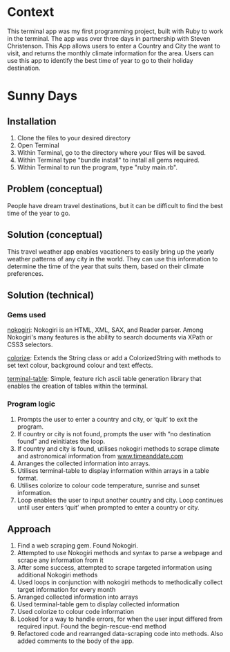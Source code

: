# Context
This terminal app was my first programming project, built with Ruby to work in the terminal. The app was over three days in partnership with Steven Christenson. This App allows users to enter a Country and City the want to visit, and returns the monthly climate information for the area. Users can use this app to identify the best time of year to go to their holiday destination.

# Sunny Days
## Installation
1. Clone the files to your desired directory
2. Open Terminal
3. Within Terminal, go to the directory where your files will be saved.
4. Within Terminal type "bundle install" to install all gems required.
5. Within Terminal to run the program, type "ruby main.rb".

## Problem (conceptual)

People have dream travel destinations, but it can be difficult to find the best time of the year to go. 


## Solution  (conceptual)

This travel weather app enables vacationers to easily bring up the yearly weather patterns of any city in the world. They can use this information to determine the time of the year that suits them, based on their climate preferences.


## Solution  (technical)

### Gems used

[nokogiri](https://rubygems.org/gems/nokogiri): Nokogiri is an HTML, XML, SAX, and Reader parser. Among Nokogiri's many features is the ability to search documents via XPath or CSS3 selectors.

[colorize](https://rubygems.org/gems/colorize): Extends the String class or add a ColorizedString with methods to set text colour, background colour and text effects. 

[terminal-table](https://rubygems.org/gems/terminal-table): Simple, feature rich ascii table generation library that enables the creation of tables within the terminal. 

### Program logic
1.	Prompts the user to enter a country and city, or ‘quit’ to exit the program.
2.	If country or city is not found, prompts the user with “no destination found” and reinitiates the loop.
3.	If country and city is found, utilises nokogiri methods to scrape climate and astronomical information from www.timeanddate.com
4.	Arranges the collected information into arrays.
5.	Utilises terminal-table to display information within arrays in a table format.
6.	Utilises colorize to colour code temperature, sunrise and sunset information.
7.	Loop enables the user to input another country and city. Loop continues until user enters ‘quit’ when prompted to enter a country or city.

## Approach
1.	Find a web scraping gem. Found Nokogiri.
2.	Attempted to use Nokogiri methods and syntax to parse a webpage and scrape any information from it
3.	After some success, attempted to scrape targeted information using additional Nokogiri methods
4.	Used loops in conjunction with nokogiri methods to methodically collect target information for every month
5.	Arranged collected information into arrays
6.	Used terminal-table gem to display collected information
7.	Used colorize to colour code information
8.	Looked for a way to handle errors, for when the user input differed from required input. Found the begin-rescue-end method
9.	Refactored code and rearranged data-scraping code into methods. Also added comments to the body of the app.